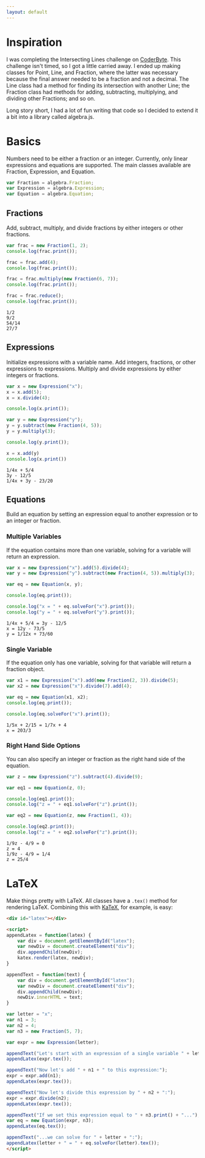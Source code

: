 ```yaml
---
layout: default
---
```


# Inspiration
I was completing the Intersecting Lines challenge on [CoderByte](http://coderbyte.com/). This challenge isn't timed, 
so I got a little carried away. I ended up making classes for Point, Line, and Fraction, where the latter was necessary 
because the final answer needed to be a fraction and not a decimal. The Line class had a method for finding its 
intersection with another Line; the Fraction class had methods for adding, subtracting, multiplying, and dividing other 
Fractions; and so on.

Long story short, I had a lot of fun writing that code so I decided to extend it a bit into a library called algebra.js.

# Basics
Numbers need to be either a fraction or an integer. Currently, only linear expressions and equations are supported. 
The main classes available are Fraction, Expression, and Equation.

```js
var Fraction = algebra.Fraction;
var Expression = algebra.Expression;
var Equation = algebra.Equation;
```

## Fractions

Add, subtract, multiply, and divide fractions by either integers or other fractions.

```js
var frac = new Fraction(1, 2);
console.log(frac.print());

frac = frac.add(4);
console.log(frac.print());

frac = frac.multiply(new Fraction(6, 7));
console.log(frac.print());

frac = frac.reduce();
console.log(frac.print());
```

```
1/2
9/2
54/14
27/7
```

## Expressions

Initialize expressions with a variable name. Add integers, fractions, or other expressions to expressions.
Multiply and divide expressions by either integers or fractions.

```js
var x = new Expression("x");
x = x.add(5);
x = x.divide(4);

console.log(x.print());

var y = new Expression("y");
y = y.subtract(new Fraction(4, 5));
y = y.multiply(3);

console.log(y.print());

x = x.add(y)
console.log(x.print())
```

```
1/4x + 5/4
3y - 12/5
1/4x + 3y - 23/20
```

## Equations

Build an equation by setting an expression equal to another expression or to an integer or fraction.

### Multiple Variables

If the equation contains more than one variable, solving for a variable will return an expression.

```js
var x = new Expression("x").add(5).divide(4);
var y = new Expression("y").subtract(new Fraction(4, 5)).multiply(3);

var eq = new Equation(x, y);

console.log(eq.print());

console.log("x = " + eq.solveFor("x").print());
console.log("y = " + eq.solveFor("y").print());
```

```
1/4x + 5/4 = 3y - 12/5
x = 12y - 73/5
y = 1/12x + 73/60
```

### Single Variable

If the equation only has one variable, solving for that variable will return a fraction object.

```js
var x1 = new Expression("x").add(new Fraction(2, 3)).divide(5);
var x2 = new Expression("x").divide(7).add(4);

var eq = new Equation(x1, x2);
console.log(eq.print());

console.log(eq.solveFor("x").print());
```

```
1/5x + 2/15 = 1/7x + 4
x = 203/3
```

### Right Hand Side Options

You can also specify an integer or fraction as the right hand side of the equation.

```js
var z = new Expression("z").subtract(4).divide(9);

var eq1 = new Equation(z, 0);

console.log(eq1.print());
console.log("z = " + eq1.solveFor("z").print());

var eq2 = new Equation(z, new Fraction(1, 4));

console.log(eq2.print());
console.log("z = " + eq2.solveFor("z").print());
```

```
1/9z - 4/9 = 0
z = 4
1/9z - 4/9 = 1/4
z = 25/4
```

# LaTeX

Make things pretty with LaTeX. All classes have a `.tex()` method for rendering LaTeX. Combining this with
 [KaTeX](https://github.com/Khan/KaTeX), for example, is easy:

```html
<div id="latex"></div>

<script>
appendLatex = function(latex) {
    var div = document.getElementById("latex");
    var newDiv = document.createElement("div");
    div.appendChild(newDiv);
    katex.render(latex, newDiv);
}

appendText = function(text) {
    var div = document.getElementById("latex");
    var newDiv = document.createElement("div");
    div.appendChild(newDiv);
    newDiv.innerHTML = text;
}

var letter = "x";
var n1 = 3;
var n2 = 4;
var n3 = new Fraction(5, 7);

var expr = new Expression(letter);

appendText("Let's start with an expression of a single variable " + letter + ":");
appendLatex(expr.tex());

appendText("Now let's add " + n1 + " to this expression:");
expr = expr.add(n1);
appendLatex(expr.tex());

appendText("Now let's divide this expression by " + n2 + ":");
expr = expr.divide(n2);
appendLatex(expr.tex());

appendText("If we set this expression equal to " + n3.print() + "...");
var eq = new Equation(expr, n3);
appendLatex(eq.tex());

appendText("...we can solve for " + letter + ":");
appendLatex(letter + " = " + eq.solveFor(letter).tex());
</script>
```

<div id="latex"></div>

<script>
appendLatex = function(latex) {
    var div = document.getElementById("latex");
    var newDiv = document.createElement("div");
    div.appendChild(newDiv);
    katex.render(latex, newDiv);
}

appendText = function(text) {
    var div = document.getElementById("latex");
    var newDiv = document.createElement("div");
    div.appendChild(newDiv);
    newDiv.innerHTML = text;
}

var letter = "x";
var n1 = 3;
var n2 = 4;
var n3 = new Fraction(5, 7);

var expr = new Expression(letter);

appendText("Let's start with an expression of a single variable " + letter + ":");
appendLatex(expr.tex());

appendText("Now let's add " + n1 + " to this expression:");
expr = expr.add(n1);
appendLatex(expr.tex());

appendText("Now let's divide this expression by " + n2 + ":");
expr = expr.divide(n2);
appendLatex(expr.tex());

appendText("If we set this expression equal to " + n3.print() + "...");
var eq = new Equation(expr, n3);
appendLatex(eq.tex());

appendText("...we can solve for " + letter + ":");
appendLatex(letter + " = " + eq.solveFor(letter).tex());
</script>